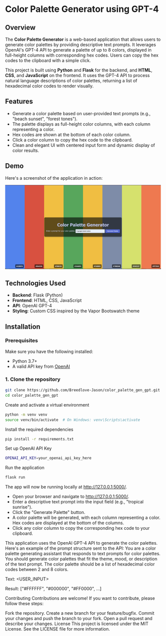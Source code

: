 # Color Palette Generator using GPT-4


## Overview

The **Color Palette Generator** is a web-based application that allows users to generate color palettes by providing descriptive text prompts. It leverages OpenAI's GPT-4 API to generate a palette of up to 8 colors, displayed in full-height columns with corresponding hex codes. Users can copy the hex codes to the clipboard with a simple click.

This project is built using **Python** and **Flask** for the backend, and **HTML**, **CSS**, and **JavaScript** on the frontend. It uses the GPT-4 API to process natural language descriptions of color palettes, returning a list of hexadecimal color codes to render visually.

## Features

- Generate a color palette based on user-provided text prompts (e.g., "beach sunset", "forest tones").
- The palette displays as full-height color columns, with each column representing a color.
- Hex codes are shown at the bottom of each color column.
- Click a color column to copy the hex code to the clipboard.
- Clean and elegant UI with centered input form and dynamic display of color results.

## Demo

Here's a screenshot of the application in action:

![screenshot.png](static/screenshot.png)

## Technologies Used

- **Backend**: Flask (Python)
- **Frontend**: HTML, CSS, JavaScript
- **API**: OpenAI GPT-4
- **Styling**: Custom CSS inspired by the Vapor Bootswatch theme

## Installation

### Prerequisites

Make sure you have the following installed:

- Python 3.7+
- A valid API key from [OpenAI](https://beta.openai.com/signup/)

### 1. Clone the repository

```bash
git clone https://github.com/Breedlove-Jason/color_palette_gen_gpt.git
cd color_palette_gen_gpt
```
Create and activate a virtual environment
```bash 
python -m venv venv
source venv/bin/activate  # On Windows: venv\Scripts\activate
```
Install the required dependencies
```bash
pip install -r requirements.txt
```
Set up OpenAI API Key
```bash
OPENAI_API_KEY=your_openai_api_key_here
```
Run the application
```bash
flask run
```
The app will now be running locally at http://127.0.0.1:5000/.

- Open your browser and navigate to http://127.0.0.1:5000/.
- Enter a descriptive text prompt into the input field (e.g., "tropical sunrise").
- Click the "Generate Palette" button.
- A color palette will be generated, with each column representing a color. Hex codes are displayed at the bottom of the columns.
- Click any color column to copy the corresponding hex code to your clipboard.

This application uses the OpenAI GPT-4 API to generate the color palettes. Here's an example of the prompt structure sent to the API:
You are a color palette generating assistant that responds to text prompts for color palettes. You should generate color palettes that fit the theme, mood, or description of the text prompt. The color palette should be a list of hexadecimal color codes between 2 and 8 colors.

Text: <USER_INPUT>

Result: ["#FFFFFF", "#000000", "#FF0000", ...]

Contributing
Contributions are welcome! If you want to contribute, please follow these steps:

Fork the repository.
Create a new branch for your feature/bugfix.
Commit your changes and push the branch to your fork.
Open a pull request and describe your changes.
License
This project is licensed under the MIT License. See the LICENSE file for more information.